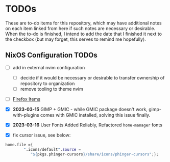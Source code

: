 # TODOs

These are to-do items for this repository, which may have additional notes on each item linked from here if such notes are necessary or desirable. When the to-do is finished, I intend to add the date that I finished it next to the checkbox (but may forget, this serves to remind me hopefully).

## NixOS Configuration TODOs

- [ ] add in external nvim configuration

  - [ ] decide if it would be necessary or desirable to transfer ownership of repository to organization
  - [ ] remove tooling to theme nvim

- [ ] [Firefox Items](firefox.md)

- [x] **2023-03-15** GIMP + GMIC - while GMIC package doesn't work, gimp-with-plugins comes with GMIC installed, solving this issue finally.

- [x] **2023-03-16** User Fonts Added Reliably, Refactored `home-manager` fonts

- [x] fix cursor issue, see below: 

```nix
home.file ={
        ".icons/default".source =
           "${pkgs.phinger-cursors}/share/icons/phinger-cursors";};
```
